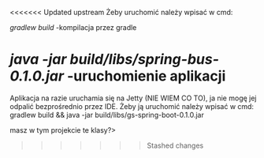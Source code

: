 <<<<<<< Updated upstream
Żeby uruchomić należy wpisać w cmd:

_gradlew build_ -kompilacja przez gradle

_java -jar build/libs/spring-bus-0.1.0.jar_ -uruchomienie aplikacji
=======
Aplikacja na razie uruchamia się na Jetty (NIE WIEM CO TO), ja nie mogę jej odpalić bezprośrednio przez IDE.
Żeby ją uruchomić należy wpisać w cmd:
gradlew build && java -jar build/libs/gs-spring-boot-0.1.0.jar

masz w tym projekcie te klasy?>
>>>>>>> Stashed changes

